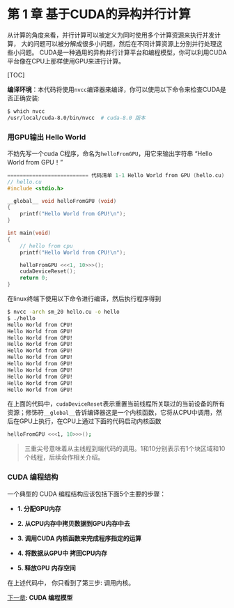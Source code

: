 
# 第 1 章 基于CUDA的异构并行计算

从计算的角度来看，并行计算可以被定义为同时使用多个计算资源来执行并发计算， 大的问题可以被分解成很多小问题，然后在不同计算资源上分别并行处理这些小问题。
CUDA是一种通用的异构并行计算平台和编程模型，你可以利用CUDA平台像在CPU上那样使用GPU来进行计算。

[TOC]

**编译环境**：本代码将使用`nvcc`编译器来编译，你可以使用以下命令来检查CUDA是否正确安装:

```bash
$ which nvcc
/usr/local/cuda-8.0/bin/nvcc  # cuda-8.0 版本
```

###  用GPU输出 Hello World
不妨先写一个cuda C程序，命名为`helloFromGPU`，用它来输出字符串 “Hello World from GPU！” 
```cpp
========================== 代码清单 1-1 Hello World from GPU (hello.cu) ==========================
// hello.cu
#include <stdio.h>

__global__ void helloFromGPU (void) 
{
    printf("Hello World from GPU!\n");
}

int main(void)
{
    // hello from cpu
    printf("Hello World from CPU!\n");

    helloFromGPU <<<1, 10>>>();
    cudaDeviceReset();
    return 0;
}
```
在linux终端下使用以下命令进行编译，然后执行程序得到
```bash
$ nvcc -arch sm_20 hello.cu -o hello
$ ./hello
Hello World from CPU!
Hello World from GPU!
Hello World from GPU!
Hello World from GPU!
Hello World from GPU!
Hello World from GPU!
Hello World from GPU!
Hello World from GPU!
Hello World from GPU!
Hello World from GPU!
Hello World from GPU!
```
在上面的代码中，`cudaDeviceReset`表示重置当前线程所关联过的当前设备的所有资源；修饰符`__global__`告诉编译器这是一个内核函数，它将从CPU中调用，然后在GPU上执行，在CPU上通过下面的代码启动内核函数

```bash
helloFromGPU <<<1, 10>>>();
```

> 三重尖号意味着从主线程到端代码的调用。1和10分别表示有1个块区域和10个线程，后续会作相关介绍。


###  CUDA 编程结构

一个典型的 CUDA 编程结构应该包括下面5个主要的步骤：

- **1. 分配GPU内存**

- **2. 从CPU内存中拷贝数据到GPU内存中去**

- **3. 调用CUDA 内核函数来完成程序指定的运算**

- **4. 将数据从GPU中 拷回CPU内存**

- **5. 释放GPU 内存空间**

在上述代码中， 你只看到了第三步: 调用内核。

[下一章](https://github.com/YunYang1994/cuda-tutorial/edit/master/src/chapter02/README.md)**: CUDA 编程模型**

